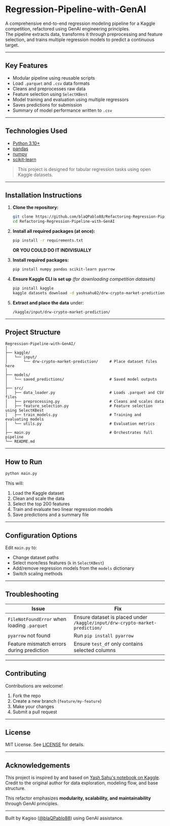 
# Regression-Pipeline-with-GenAI

A comprehensive end-to-end regression modeling pipeline for a Kaggle competition, refactored using GenAI engineering principles.  
The pipeline extracts data, transforms it through preprocessing and feature selection, and trains multiple regression models to predict a continuous target.

---

## Key Features

- Modular pipeline using reusable scripts
- Load `.parquet` and `.csv` data formats
- Cleans and preprocesses raw data
- Feature selection using `SelectKBest`
- Model training and evaluation using multiple regressors
- Saves predictions for submission
- Summary of model performance written to `.csv`

---

## Technologies Used

- [Python 3.10+](https://www.python.org/)
- [pandas](https://pandas.pydata.org/)
- [numpy](https://numpy.org/)
- [scikit-learn](https://scikit-learn.org/stable/)

> This project is designed for tabular regression tasks using open Kaggle datasets.

---

## Installation Instructions

1. **Clone the repository:**

   ```bash
   git clone https://github.com/blaQPablo88/Refactoring-Regression-Pipeline-with-GenAI
   cd Refactoring-Regression-Pipeline-with-GenAI
   ```
2. **Install all required packages (at once):**
   ```bash
   pip install -r requirements.txt
   ```

   **OR YOU COULD DO IT INDIVISUALLY**

3. **Install required packages:**

   ```bash
   pip install numpy pandas scikit-learn pyarrow
   ```

4. **Ensure Kaggle CLI is set up** *(for downloading competition datasets)*

   ```bash
   pip install kaggle
   kaggle datasets download -d yashsahu02/drw-crypto-market-prediction
   ```

5. **Extract and place the data** under:

   ```
   /kaggle/input/drw-crypto-market-prediction/
   ```

---

## Project Structure

```
Regression-Pipeline-with-GenAI/
│
├── kaggle/
│   └── input/
│       └── drw-crypto-market-prediction/     # Place dataset files here
│
├── models/
│   └── saved_predictions/                    # Saved model outputs
│
├── src/
│   ├── data_loader.py                        # Loads .parquet and CSV files
│   ├── preprocessing.py                      # Cleans and scales data
│   ├── feature_selection.py                  # Feature selection using SelectKBest
│   ├── train_models.py                       # Training and evaluating models
│   └── utils.py                              # Evaluation metrics
│
├── main.py                                   # Orchestrates full pipeline
└── README.md
```

---

## How to Run

```bash
python main.py
```

This will:

1. Load the Kaggle dataset
2. Clean and scale the data
3. Select the top 200 features
4. Train and evaluate two linear regression models
5. Save predictions and a summary file

---

## Configuration Options

Edit `main.py` to:

- Change dataset paths
- Select more/less features (`k` in `SelectKBest`)
- Add/remove regression models from the `models` dictionary
- Switch scaling methods

---

## Troubleshooting

| Issue | Fix |
|------|------|
| `FileNotFoundError` when loading `.parquet` | Ensure dataset is placed under `/kaggle/input/drw-crypto-market-prediction/` |
| `pyarrow` not found | Run `pip install pyarrow` |
| Feature mismatch errors during prediction | Ensure `test_df` only contains selected columns |

---

## Contributing

Contributions are welcome!

1. Fork the repo
2. Create a new branch (`feature/my-feature`)
3. Make your changes
4. Submit a pull request

---

## License

MIT License. See [LICENSE](LICENSE) for details.

---

## Acknowledgements

This project is inspired by and based on [Yash Sahu's notebook on Kaggle](https://www.kaggle.com/code/yashsahu02/drw-crypto-market-prediction).  
Credit to the original author for data exploration, modeling flow, and base structure.

This refactor emphasizes **modularity, scalability, and maintainability** through GenAI principles.

---

Built by Kagiso ([@blaQPablo88](https://github.com/blaQPablo88)) using GenAI assistance.
